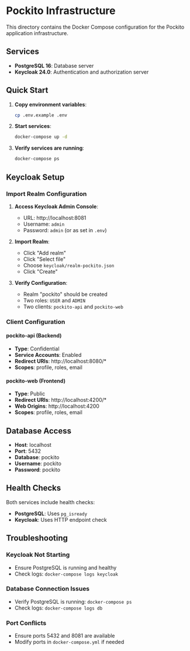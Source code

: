 # Pockito Infrastructure

This directory contains the Docker Compose configuration for the Pockito application infrastructure.

## Services

- **PostgreSQL 16**: Database server
- **Keycloak 24.0**: Authentication and authorization server

## Quick Start

1. **Copy environment variables**:
   ```bash
   cp .env.example .env
   ```

2. **Start services**:
   ```bash
   docker-compose up -d
   ```

3. **Verify services are running**:
   ```bash
   docker-compose ps
   ```

## Keycloak Setup

### Import Realm Configuration

1. **Access Keycloak Admin Console**:
   - URL: http://localhost:8081
   - Username: `admin`
   - Password: `admin` (or as set in `.env`)

2. **Import Realm**:
   - Click "Add realm"
   - Click "Select file"
   - Choose `keycloak/realm-pockito.json`
   - Click "Create"

3. **Verify Configuration**:
   - Realm "pockito" should be created
   - Two roles: `USER` and `ADMIN`
   - Two clients: `pockito-api` and `pockito-web`

### Client Configuration

#### pockito-api (Backend)
- **Type**: Confidential
- **Service Accounts**: Enabled
- **Redirect URIs**: http://localhost:8080/*
- **Scopes**: profile, roles, email

#### pockito-web (Frontend)
- **Type**: Public
- **Redirect URIs**: http://localhost:4200/*
- **Web Origins**: http://localhost:4200
- **Scopes**: profile, roles, email

## Database Access

- **Host**: localhost
- **Port**: 5432
- **Database**: pockito
- **Username**: pockito
- **Password**: pockito

## Health Checks

Both services include health checks:
- **PostgreSQL**: Uses `pg_isready`
- **Keycloak**: Uses HTTP endpoint check

## Troubleshooting

### Keycloak Not Starting
- Ensure PostgreSQL is running and healthy
- Check logs: `docker-compose logs keycloak`

### Database Connection Issues
- Verify PostgreSQL is running: `docker-compose ps`
- Check logs: `docker-compose logs db`

### Port Conflicts
- Ensure ports 5432 and 8081 are available
- Modify ports in `docker-compose.yml` if needed
